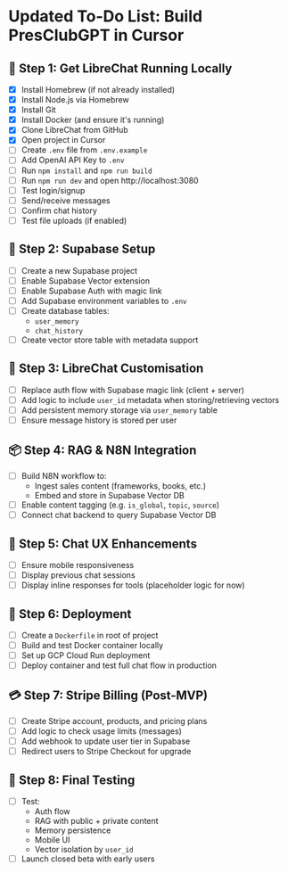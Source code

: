 # Updated To-Do List: Build PresClubGPT in Cursor

## 🧱 Step 1: Get LibreChat Running Locally

- [x] Install Homebrew (if not already installed)
- [x] Install Node.js via Homebrew
- [x] Install Git
- [x] Install Docker (and ensure it's running)
- [x] Clone LibreChat from GitHub
- [x] Open project in Cursor
- [ ] Create `.env` file from `.env.example`
- [ ] Add OpenAI API Key to `.env`
- [ ] Run `npm install` and `npm run build`
- [ ] Run `npm run dev` and open http://localhost:3080
- [ ] Test login/signup
- [ ] Send/receive messages
- [ ] Confirm chat history
- [ ] Test file uploads (if enabled)

## 🔁 Step 2: Supabase Setup

- [ ] Create a new Supabase project
- [ ] Enable Supabase Vector extension
- [ ] Enable Supabase Auth with magic link
- [ ] Add Supabase environment variables to `.env`
- [ ] Create database tables:
  - `user_memory`
  - `chat_history`
- [ ] Create vector store table with metadata support

## 🔧 Step 3: LibreChat Customisation

- [ ] Replace auth flow with Supabase magic link (client + server)
- [ ] Add logic to include `user_id` metadata when storing/retrieving vectors
- [ ] Add persistent memory storage via `user_memory` table
- [ ] Ensure message history is stored per user

## 📦 Step 4: RAG & N8N Integration

- [ ] Build N8N workflow to:
  - Ingest sales content (frameworks, books, etc.)
  - Embed and store in Supabase Vector DB
- [ ] Enable content tagging (e.g. `is_global`, `topic`, `source`)
- [ ] Connect chat backend to query Supabase Vector DB

## 💬 Step 5: Chat UX Enhancements

- [ ] Ensure mobile responsiveness
- [ ] Display previous chat sessions
- [ ] Display inline responses for tools (placeholder logic for now)

## 🚀 Step 6: Deployment

- [ ] Create a `Dockerfile` in root of project
- [ ] Build and test Docker container locally
- [ ] Set up GCP Cloud Run deployment
- [ ] Deploy container and test full chat flow in production

## 💳 Step 7: Stripe Billing (Post-MVP)

- [ ] Create Stripe account, products, and pricing plans
- [ ] Add logic to check usage limits (messages)
- [ ] Add webhook to update user tier in Supabase
- [ ] Redirect users to Stripe Checkout for upgrade

## 🧪 Step 8: Final Testing

- [ ] Test:
  - Auth flow
  - RAG with public + private content
  - Memory persistence
  - Mobile UI
  - Vector isolation by `user_id`
- [ ] Launch closed beta with early users
